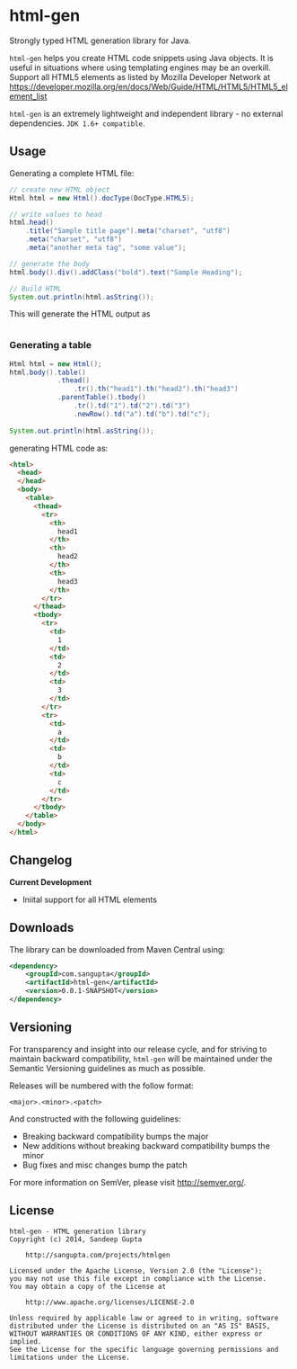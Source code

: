 html-gen
========

Strongly typed HTML generation library for Java.

`html-gen` helps you create HTML code snippets using Java objects. It is useful in situations where
using templating engines may be an overkill. Support all HTML5 elements as listed by Mozilla
Developer Network at https://developer.mozilla.org/en/docs/Web/Guide/HTML/HTML5/HTML5_element_list

`html-gen` is an extremely lightweight and independent library - no external dependencies. `JDK 1.6+ compatible`.

Usage
-----

Generating a complete HTML file:

```java
// create new HTML object
Html html = new Html().docType(DocType.HTML5);

// write values to head
html.head()
	.title("Sample title page").meta("charset", "utf8")
	.meta("charset", "utf8")
	.meta("another meta tag", "some value");

// generate the body
html.body().div().addClass("bold").text("Sample Heading");

// Build HTML
System.out.println(html.asString());
```

This will generate the HTML output as

```html
```

### Generating a table

```java
Html html = new Html();
html.body().table()
			.thead()
				.tr().th("head1").th("head2").th("head3")
			.parentTable().tbody()
				.tr().td("1").td("2").td("3")
				.newRow().td("a").td("b").td("c");
				
System.out.println(html.asString());
```
generating HTML code as:
```html
<html>
  <head>
  </head>
  <body>
    <table>
      <thead>
        <tr>
          <th>
            head1
          </th>
          <th>
            head2
          </th>
          <th>
            head3
          </th>
        </tr>
      </thead>
      <tbody>
        <tr>
          <td>
            1
          </td>
          <td>
            2
          </td>
          <td>
            3
          </td>
        </tr>
        <tr>
          <td>
            a
          </td>
          <td>
            b
          </td>
          <td>
            c
          </td>
        </tr>
      </tbody>
    </table>
  </body>
</html>
```

Changelog
---------

**Current Development**

* Iniital support for all HTML elements

Downloads
---------

The library can be downloaded from Maven Central using:

```xml
<dependency>
    <groupId>com.sangupta</groupId>
    <artifactId>html-gen</artifactId>
    <version>0.0.1-SNAPSHOT</version>
</dependency>
```

Versioning
----------

For transparency and insight into our release cycle, and for striving to maintain backward compatibility, 
`html-gen` will be maintained under the Semantic Versioning guidelines as much as possible.

Releases will be numbered with the follow format:

	<major>.<minor>.<patch>

And constructed with the following guidelines:

* Breaking backward compatibility bumps the major
* New additions without breaking backward compatibility bumps the minor
* Bug fixes and misc changes bump the patch

For more information on SemVer, please visit http://semver.org/.

License
-------
	
```
html-gen - HTML generation library
Copyright (c) 2014, Sandeep Gupta

	http://sangupta.com/projects/htmlgen

Licensed under the Apache License, Version 2.0 (the "License");
you may not use this file except in compliance with the License.
You may obtain a copy of the License at

	http://www.apache.org/licenses/LICENSE-2.0

Unless required by applicable law or agreed to in writing, software
distributed under the License is distributed on an "AS IS" BASIS,
WITHOUT WARRANTIES OR CONDITIONS OF ANY KIND, either express or implied.
See the License for the specific language governing permissions and
limitations under the License.
```
